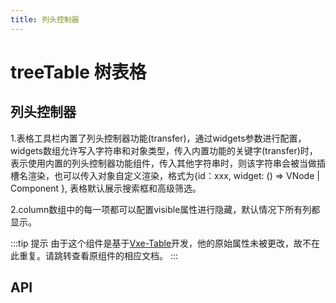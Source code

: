 ```yaml
---
title: 列头控制器
---
```


# treeTable 树表格

## 列头控制器

1.表格工具栏内置了列头控制器功能(transfer)，通过widgets参数进行配置，widgets数组允许写入字符串和对象类型，传入内置功能的关键字(transfer)时，表示使用内置的列头控制器功能组件，传入其他字符串时，则该字符串会被当做插槽名渲染，也可以传入对象自定义渲染，格式为{id：xxx, widget: () => VNode | Component }, 表格默认展示搜索框和高级筛选。

2.column数组中的每一项都可以配置visible属性进行隐藏，默认情况下所有列都显示。

<demo path="./transferTreeTable.vue" />

:::tip 提示
由于这个组件是基于[Vxe-Table](https://vxetable.cn/#/table/api)开发，他的原始属性未被更改，故不在此重复。请跳转查看原组件的相应文档。
:::

## API

<API src="../table.json" lang="zh"></API>